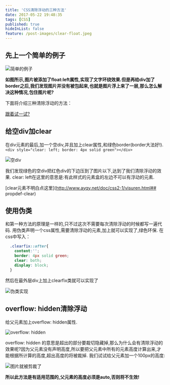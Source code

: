 ```yaml
---
title: 'CSS清除浮动的三种方法'
date: 2017-05-22 19:48:35
tags: [CSS]
published: true
hideInList: false
feature: /post-images/clear-float.jpeg
---
```

## 先上一个简单的例子

![简单的例子](http://upload-images.jianshu.io/upload_images/4337988-6a161d22dcba3ef4.png?imageMogr2/auto-orient/strip%7CimageView2/2/w/1240)

**如图所示,图片被添加了float:left属性,实现了文字环绕效果.但是再给div加了border之后,我们发现图片并没有被包起来,也就是图片浮上来了一层,那么怎么解决这种情况,包住图片呢?**

下面将介绍三种清除浮动的方法：

[跟着试一试?](http://js.jirengu.com/rino/4/edit?html,output)

## 给空div加clear

在div元素的最后,加一个空div,并且加上clear属性,和绿色border(border大法好!).
`<div style="clear: left; border: 4px solid green"></div>`

![空div](http://upload-images.jianshu.io/upload_images/4337988-f792d7ba9501d188.png?imageMogr2/auto-orient/strip%7CimageView2/2/w/1240)

我们发现绿色的空div把红色div的下边压到了图片以下,达到了我们清除浮动的效果.
clear: left在这里的意思是:有此样式的元素盒的左边不可以有浮动的元素.

[clear元素不明白点这里](http://www.ayqy.net/doc/css2-1/visuren.html## propdef-clear)

## 使用伪类
和第一种方法的原理是一样的,只不过这次不需要每次清除浮动的时候都写一遍代码.
用伪类声明一个css属性,需要清除浮动的元素,加上就可以实现了,绿色环保.
在css中写入：
```css
  .clearfix::after{
    content:'';
    border: 4px solid green;
    clear: both;
    display: block;
  }
```
然后在最外层div上加上clearfix类就可以实现了

![伪类实现](http://upload-images.jianshu.io/upload_images/4337988-5cf4dd72227ec268.png?imageMogr2/auto-orient/strip%7CimageView2/2/w/1240)

## overflow: hidden清除浮动
给父元素加上overflow: hidden属性.

![overflow: hidden](http://upload-images.jianshu.io/upload_images/4337988-94db81bb9b3333ae.png?imageMogr2/auto-orient/strip%7CimageView2/2/w/1240)

overflow: hidden 的意思是超出的部分要裁切隐藏掉,那么为什么会有清除浮动的效果呢?因为父元素没有声明高度,所以要把父元素中所有的元素高度计算出来,才能根据所计算的高度,超出高度的将被裁掉.
我们试试给父元素加一个100px的高度:

![图片就被剪裁了](http://upload-images.jianshu.io/upload_images/4337988-978a6893d3ea0615.png?imageMogr2/auto-orient/strip%7CimageView2/2/w/1240)

**所以此方法是有适用范围的,父元素的高度必须是auto,否则将不生效!**

